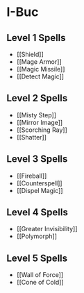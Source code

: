 # I-Buc

## Level 1 Spells
- [[Shield]]
- [[Mage Armor]]
- [[Magic Missile]]
- [[Detect Magic]]

## Level 2 Spells
- [[Misty Step]]
- [[Mirror Image]]
- [[Scorching Ray]]
- [[Shatter]]

## Level 3 Spells
- [[Fireball]]
- [[Counterspell]]
- [[Dispel Magic]]

## Level 4 Spells
- [[Greater Invisibility]]
- [[Polymorph]]

## Level 5 Spells
- [[Wall of Force]]
- [[Cone of Cold]]
